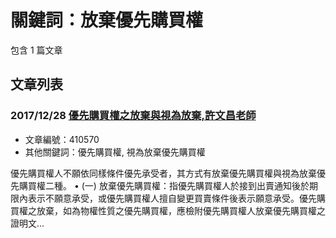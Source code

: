 # 關鍵詞：放棄優先購買權

包含 1 篇文章

## 文章列表

### 2017/12/28 [優先購買權之放棄與視為放棄,許文昌老師](../../articles/410570_%E5%84%AA%E5%85%88%E8%B3%BC%E8%B2%B7%E6%AC%8A%E4%B9%8B%E6%94%BE%E6%A3%84%E8%88%87%E8%A6%96%E7%82%BA%E6%94%BE%E6%A3%84%2C%E8%A8%B1%E6%96%87%E6%98%8C%E8%80%81%E5%B8%AB.md)
- 文章編號：410570
- 其他關鍵詞：優先購買權, 視為放棄優先購買權

優先購買權人不願依同樣條件優先承受者，其方式有放棄優先購買權與視為放棄優先購買權二種。 • (一) 放棄優先購買權：指優先購買權人於接到出賣通知後於期限內表示不願意承受，或優先購買權人擅自變更買賣條件後表示願意承受。優先購買權之放棄，如為物權性質之優先購買權，應檢附優先購買權人放棄優先購買權之證明文...
